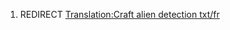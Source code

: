 1.  REDIRECT [Translation:Craft alien detection
    txt/fr](Translation:Craft_alien_detection_txt/fr "wikilink")